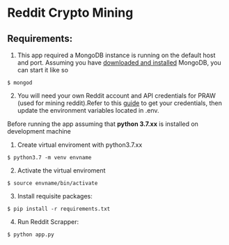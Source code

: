 # Reddit Crypto Mining

## Requirements:
1. This app required a MongoDB instance is running on the default host and port. Assuming you have [downloaded and installed](http://www.mongodb.org/display/DOCS/Getting+Started) MongoDB, you can start it like so
```shell
$ mongod
```
2. You will need your own Reddit account and API credentials for PRAW (used for mining reddit).Refer to this [guide](https://github.com/JosephLai241/URS/blob/master/docs/How%20to%20Get%20PRAW%20Credentials.md) to get your credentials, then update the environment variables located in .env.


Before running the app assuming that **python 3.7.xx** is installed on development machine

1. Create virtual enviroment with python3.7.xx
```shell
$ python3.7 -m venv envname
```
2. Activate the virtual enviroment
```shell
$ source envname/bin/activate
```
3. Install requisite packages:
```shell
$ pip install -r requirements.txt
```
4. Run Reddit Scrapper:
```shell
$ python app.py
